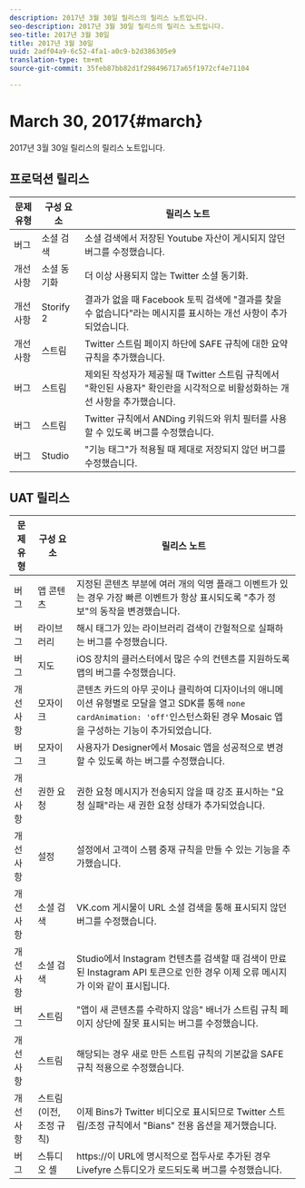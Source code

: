```yaml
---
description: 2017년 3월 30일 릴리스의 릴리스 노트입니다.
seo-description: 2017년 3월 30일 릴리스의 릴리스 노트입니다.
seo-title: 2017년 3월 30일
title: 2017년 3월 30일
uuid: 2adf04a9-6c52-4fa1-a0c9-b2d386305e9
translation-type: tm+mt
source-git-commit: 35feb87bb82d1f298496717a65f1972cf4e71104

---
```



# March 30, 2017{#march}

2017년 3월 30일 릴리스의 릴리스 노트입니다.

## 프로덕션 릴리스

| 문제 유형 | 구성 요소 | 릴리스 노트 |
|---|---|---|
| 버그 | 소셜 검색 | 소셜 검색에서 저장된 Youtube 자산이 게시되지 않던 버그를 수정했습니다. |
| 개선 사항 | 소셜 동기화 | 더 이상 사용되지 않는 Twitter 소셜 동기화. |
| 개선 사항 | Storify 2 | 결과가 없을 때 Facebook 토픽 검색에 "결과를 찾을 수 없습니다"라는 메시지를 표시하는 개선 사항이 추가되었습니다. |
| 개선 사항 | 스트림 | Twitter 스트림 페이지 하단에 SAFE 규칙에 대한 요약 규칙을 추가했습니다. |
| 버그 | 스트림 | 제외된 작성자가 제공될 때 Twitter 스트림 규칙에서 "확인된 사용자" 확인란을 시각적으로 비활성화하는 개선 사항을 추가했습니다. |
| 버그 | 스트림 | Twitter 규칙에서 ANDing 키워드와 위치 필터를 사용할 수 있도록 버그를 수정했습니다. |
| 버그 | Studio | "기능 태그"가 적용될 때 제대로 저장되지 않던 버그를 수정했습니다. |

## UAT 릴리스

| 문제 유형 | 구성 요소 | 릴리스 노트 |
|---|---|---|
| 버그 | 앱 콘텐츠 | 지정된 콘텐츠 부분에 여러 개의 익명 플래그 이벤트가 있는 경우 가장 빠른 이벤트가 항상 표시되도록 "추가 정보"의 동작을 변경했습니다. |
| 버그 | 라이브러리 | 해시 태그가 있는 라이브러리 검색이 간헐적으로 실패하는 버그를 수정했습니다. |
| 버그 | 지도 | iOS 장치의 클러스터에서 많은 수의 컨텐츠를 지원하도록 맵의 버그를 수정했습니다. |
| 개선 사항 | 모자이크 | 콘텐츠 카드의 아무 곳이나 클릭하여 디자이너의 애니메이션 유형별로 모달을 열고 SDK를 통해 `none` `cardAnimation: 'off'`인스턴스화된 경우 Mosaic 앱을 구성하는 기능이 추가되었습니다. |
| 버그 | 모자이크 | 사용자가 Designer에서 Mosaic 앱을 성공적으로 변경할 수 있도록 하는 버그를 수정했습니다. |
| 개선 사항 | 권한 요청 | 권한 요청 메시지가 전송되지 않을 때 강조 표시하는 "요청 실패"라는 새 권한 요청 상태가 추가되었습니다. |
| 개선 사항 | 설정 | 설정에서 고객이 스팸 중재 규칙을 만들 수 있는 기능을 추가했습니다. |
| 개선 사항 | 소셜 검색 | VK.com 게시물이 URL 소셜 검색을 통해 표시되지 않던 버그를 수정했습니다. |
| 개선 사항 | 소셜 검색 | Studio에서 Instagram 컨텐츠를 검색할 때 검색이 만료된 Instagram API 토큰으로 인한 경우 이제 오류 메시지가 이와 같이 표시됩니다. |
| 버그 | 스트림 | "앱이 새 콘텐츠를 수락하지 않음" 배너가 스트림 규칙 페이지 상단에 잘못 표시되는 버그를 수정했습니다. |
| 개선 사항 | 스트림 | 해당되는 경우 새로 만든 스트림 규칙의 기본값을 SAFE 규칙 적용으로 수정했습니다. |
| 개선 사항 | 스트림(이전, 조정 규칙) | 이제 Bins가 Twitter 비디오로 표시되므로 Twitter 스트림/조정 규칙에서 "Bians" 전용 옵션을 제거했습니다. |
| 버그 | 스튜디오 셸 | https://이 URL에 명시적으로 접두사로 추가된 경우 Livefyre 스튜디오가 로드되도록 버그를 수정했습니다. |

